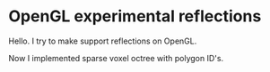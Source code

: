 # OpenGL experimental reflections

Hello. I try to make support reflections on OpenGL.

Now I implemented sparse voxel octree with polygon ID's.
